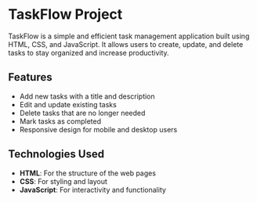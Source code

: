 # TaskFlow Project

TaskFlow is a simple and efficient task management application built using HTML, CSS, and JavaScript. It allows users to create, update, and delete tasks to stay organized and increase productivity.

## Features

- Add new tasks with a title and description
- Edit and update existing tasks
- Delete tasks that are no longer needed
- Mark tasks as completed
- Responsive design for mobile and desktop users

## Technologies Used

- **HTML**: For the structure of the web pages
- **CSS**: For styling and layout
- **JavaScript**: For interactivity and functionality


